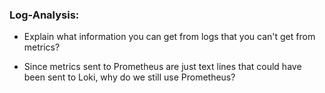 ### Log-Analysis:

- Explain what information you can get from logs that you can't get from metrics?

- Since metrics sent to Prometheus are just text lines that could have been sent to Loki,
  why do we still use Prometheus? 
